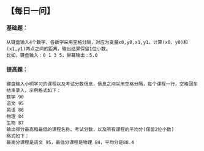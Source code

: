 ## 【每日一问】

#### 基础题：
```
从键盘输入4个数字，各数字采用空格分隔，对应为变量x0,y0,x1,y1。计算(x0，y0)和(x1,y1)两点之间的距离，输出结果保留1位小数。
比如，键盘输入：0 1 3 5，屏幕输出：5.0
```

#### 提高题：
```
键盘输入小明学习的课程以及考试分数信息，信息之间采用空格分隔，每个课程一行，空格回车结束录入，示例格式如下：
数学 90
语文 95
英语 86
物理 84
生物 87
输出得分最高和最低的课程名称、考试分数，以及所有课程的平均分(保留2位小数)
格式如下：
最高分课程是语文 95，最低分课程是物理 84，平均分是88.4
```
